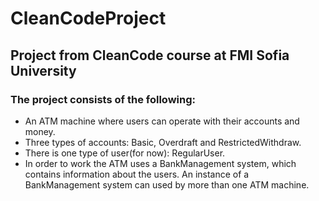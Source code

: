 # CleanCodeProject
## Project from CleanCode course at FMI Sofia University

### The project consists of the following:
  * An ATM machine where users can operate with their accounts and money. 
  * Three types of accounts: Basic, Overdraft and RestrictedWithdraw.
  * There is one type of user(for now): RegularUser.
  * In order to work the ATM uses a BankManagement system, which contains information about the users. An instance of a BankManagement system can used by more than one ATM machine.
  

